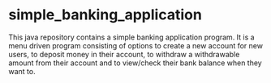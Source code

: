 # simple_banking_application
This java repository contains a simple banking application program. It is a menu driven program consisting of options to create a new account for new users, to deposit money in their account, to withdraw a withdrawable amount from their account and to view/check their bank balance when they want to.
